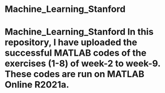 # Machine_Learning_Stanford
# Machine_Learning_Stanford In this repository, I have uploaded the successful MATLAB codes of the exercises (1-8) of week-2 to week-9. These codes are run on MATLAB Online R2021a.
